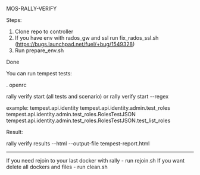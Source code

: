 MOS-RALLY-VERIFY

Steps:

1. Clone repo to controller
2. If you have env with rados_gw and ssl run fix_rados_ssl.sh (https://bugs.launchpad.net/fuel/+bug/1549328)
4. Run prepare_env.sh

Done

You can run tempest tests:

. openrc

rally verify start (all tests and scenario) or 
rally verify start --regex <test>

<test> example:
tempest.api.identity
tempest.api.identity.admin.test_roles
tempest.api.identity.admin.test_roles.RolesTestJSON
tempest.api.identity.admin.test_roles.RolesTestJSON.test_list_roles

Result:

rally verify results --html --output-file tempest-report.html
__________________________________________________________________

If you need rejoin to your last docker with rally - run rejoin.sh
If you want delete all dockers and files - run clean.sh

